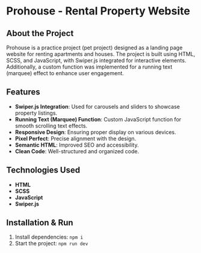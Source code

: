 # Prohouse - Rental Property Website

## About the Project

Prohouse is a practice project (pet project) designed as a landing page website for renting apartments and houses. The project is built using HTML, SCSS, and JavaScript, with Swiper.js integrated for interactive elements. Additionally, a custom function was implemented for a running text (marquee) effect to enhance user engagement.
## Features

- **Swiper.js Integration**: Used for carousels and sliders to showcase property listings.
- **Running Text (Marquee) Function**: Custom JavaScript function for smooth scrolling text effects.
- **Responsive Design**: Ensuring proper display on various devices.
- **Pixel Perfect**: Precise alignment with the design.
- **Semantic HTML**: Improved SEO and accessibility.
- **Clean Code**: Well-structured and organized code.

## Technologies Used

- **HTML**
- **SCSS**
- **JavaScript**
- **Swiper.js**

## Installation & Run

1. Install dependencies: `npm i`
2. Start the project: `npm run dev`


